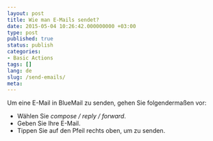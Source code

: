 ```yaml
---
layout: post
title: Wie man E-Mails sendet?
date: 2015-05-04 10:26:42.000000000 +03:00
type: post
published: true
status: publish
categories:
- Basic Actions
tags: []
lang: de
slug: /send-emails/
meta:
---
```


Um eine E-Mail in BlueMail zu senden, gehen Sie folgendermaßen vor:

* Wählen Sie *compose / reply / forward*.
* Geben Sie Ihre E-Mail.
* Tippen Sie auf den Pfeil rechts oben, um zu senden.
